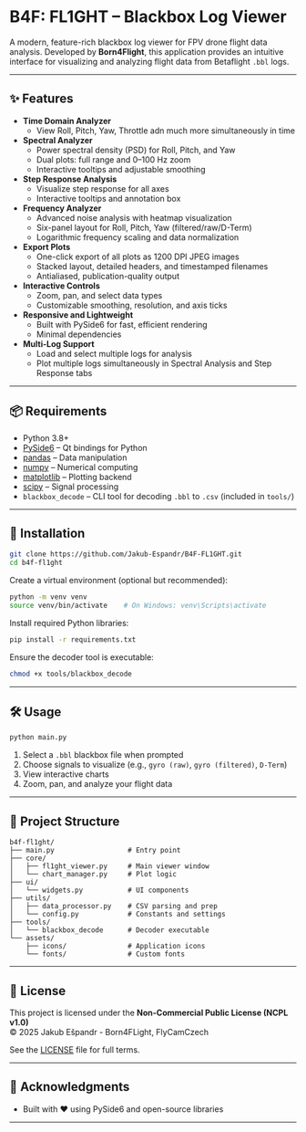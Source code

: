 # B4F: FL1GHT – Blackbox Log Viewer

A modern, feature-rich blackbox log viewer for FPV drone flight data analysis. Developed by **Born4Flight**, this application provides an intuitive interface for visualizing and analyzing flight data from Betaflight `.bbl` logs.

---

## ✨ Features

- **Time Domain Analyzer**
  - View Roll, Pitch, Yaw, Throttle adn much more simultaneously in time
- **Spectral Analyzer**
  - Power spectral density (PSD) for Roll, Pitch, and Yaw
  - Dual plots: full range and 0–100 Hz zoom
  - Interactive tooltips and adjustable smoothing
- **Step Response Analysis**
  - Visualize step response for all axes
  - Interactive tooltips and annotation box
- **Frequency Analyzer**
  - Advanced noise analysis with heatmap visualization
  - Six-panel layout for Roll, Pitch, Yaw (filtered/raw/D-Term)
  - Logarithmic frequency scaling and data normalization
- **Export Plots**
  - One-click export of all plots as 1200 DPI JPEG images
  - Stacked layout, detailed headers, and timestamped filenames
  - Antialiased, publication-quality output
- **Interactive Controls**
  - Zoom, pan, and select data types
  - Customizable smoothing, resolution, and axis ticks
- **Responsive and Lightweight**
  - Built with PySide6 for fast, efficient rendering
  - Minimal dependencies
- **Multi-Log Support**
  - Load and select multiple logs for analysis
  - Plot multiple logs simultaneously in Spectral Analysis and Step Response tabs

---

## 📦 Requirements

- Python 3.8+  
- [PySide6](https://doc.qt.io/qtforpython/) – Qt bindings for Python  
- [pandas](https://pandas.pydata.org/) – Data manipulation  
- [numpy](https://numpy.org/) – Numerical computing  
- [matplotlib](https://matplotlib.org/) – Plotting backend  
- [scipy](https://scipy.org/) – Signal processing  
- `blackbox_decode` – CLI tool for decoding `.bbl` to `.csv` (included in `tools/`)

---

## 🚀 Installation

```bash
git clone https://github.com/Jakub-Espandr/B4F-FL1GHT.git
cd b4f-fl1ght
```

Create a virtual environment (optional but recommended):

```bash
python -m venv venv
source venv/bin/activate    # On Windows: venv\Scripts\activate
```

Install required Python libraries:

```bash
pip install -r requirements.txt
```

Ensure the decoder tool is executable:

```bash
chmod +x tools/blackbox_decode
```

---

## 🛠️ Usage

```bash
python main.py
```

1. Select a `.bbl` blackbox file when prompted  
2. Choose signals to visualize (e.g., `gyro (raw)`, `gyro (filtered)`, `D-Term`)  
3. View interactive charts  
4. Zoom, pan, and analyze your flight data

---

## 📁 Project Structure

```
b4f-fl1ght/
├── main.py                  # Entry point
├── core/
│   ├── fl1ght_viewer.py     # Main viewer window
│   └── chart_manager.py     # Plot logic
├── ui/
│   └── widgets.py           # UI components
├── utils/
│   ├── data_processor.py    # CSV parsing and prep
│   └── config.py            # Constants and settings
├── tools/
│   └── blackbox_decode      # Decoder executable
└── assets/
    ├── icons/               # Application icons
    └── fonts/               # Custom fonts
```

---

## 🔐 License

This project is licensed under the **Non-Commercial Public License (NCPL v1.0)**  
© 2025 Jakub Ešpandr - Born4FLight, FlyCamCzech

See the [LICENSE](https://github.com/Jakub-Espandr/B4F-FL1GHT/raw/main/LICENSE) file for full terms.

---

## 🙏 Acknowledgments

- Built with ❤️ using PySide6 and open-source libraries

---
